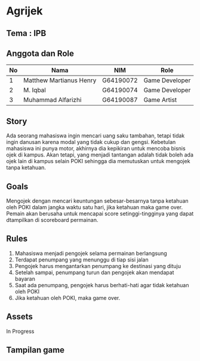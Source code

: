 # Agrijek

## Tema : IPB

## Anggota dan Role 
|No | Nama                     | NIM          | Role            |
|---|--------------------------|--------------|-----------------|
| 1 | Matthew Martianus Henry  | G64190072    | Game Developer  |
| 2 | M. Iqbal                 | G64190074    | Game Developer  |
| 3 | Muhammad Alfarizhi       | G64190087    | Game Artist     | 

## Story 
Ada seorang mahasiswa ingin mencari uang saku tambahan, tetapi tidak ingin danusan karena modal yang tidak cukup dan gengsi.
Kebetulan mahasiswa ini punya motor, akhirnya dia kepikiran untuk mencoba bisnis ojek di kampus. Akan tetapi, yang menjadi tantangan adalah tidak boleh ada ojek lain di kampus selain POKI sehingga dia memutuskan untuk mengojek tanpa ketahuan.
     
## Goals 
Mengojek dengan mencari keuntungan sebesar-besarnya tanpa ketahuan oleh POKI dalam jangka waktu satu hari, jika ketahuan maka game over. Pemain akan berusaha        untuk mencapai score setinggi-tingginya yang dapat dtampilkan di scoreboard permainan.
     
## Rules 
  1. Mahasiswa menjadi pengojek selama permainan berlangsung
  2. Terdapat penumpang yang menunggu di tiap sisi jalan 
  3. Pengojek harus mengantarkan penumpang ke destinasi yang dituju
  4. Setelah sampai, penumpang turun dan pengojek akan mendapat bayaran
  5. Saat ada penumpang, pengojek harus berhati-hati agar tidak ketahuan oleh POKI
  6. Jika ketahuan oleh POKI, maka game over.

## Assets
In Progress
    
## Tampilan game

